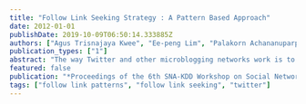 ```yaml
---
title: "Follow Link Seeking Strategy : A Pattern Based Approach"
date: 2012-01-01
publishDate: 2019-10-09T06:50:14.333885Z
authors: ["Agus Trisnajaya Kwee", "Ee-peng Lim", "Palakorn Achananuparp", "Feida Zhu"]
publication_types: ["1"]
abstract: "The way Twitter and other microblogging networks work is to have users create follow links among one another, and create short messages to their followers. Most of the time, the creation of follow links to other users does not require approval from the latter. Therefore, it is very easy for a user to create such links. On the other hand, the same can- not be said for seeking incoming follow links which is useful in some application scenarios. In this paper, we therefore study the Follow Link Seeking Problem that aims to find the strategies for a source user to maximize the likelihood of receiving a follow link from a target user. We formu- late this problem as a recommendation task and generate a set of strategies from well known follow link patterns. Us- ing the confidence scores of follow link patterns, we derive the success probability of each strategy. Finally, we present Friender, a working recommender system for follow link seeking strategies. The system performs localized crawling of the target user, computes the required strategies on the fly, and presents the strategies visually"
featured: false
publication: "*Proceedings of the 6th SNA-KDD Workshop on Social Network Mining and Analysis - SNA-KDD '12*"
tags: ["follow link patterns", "follow link seeking", "twitter"]
---
```


